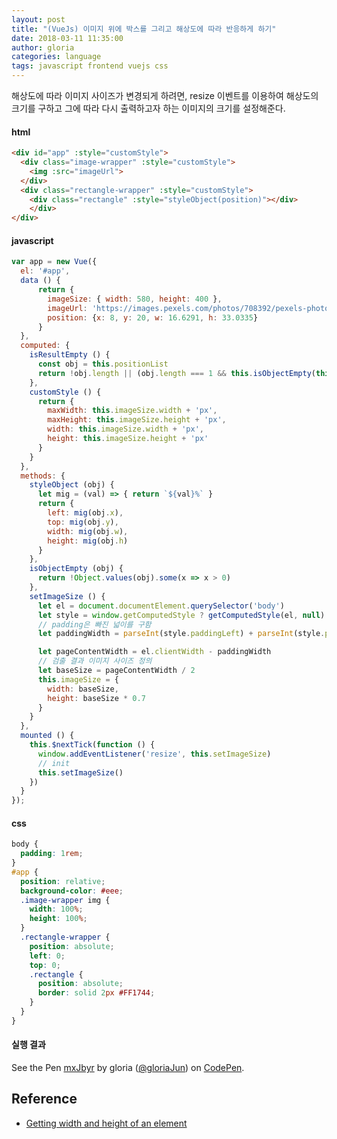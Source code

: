 ```yaml
---
layout: post
title: "(VueJs) 이미지 위에 박스를 그리고 해상도에 따라 반응하게 하기"
date: 2018-03-11 11:35:00
author: gloria
categories: language
tags: javascript frontend vuejs css
---
```


해상도에 따라 이미지 사이즈가 변경되게 하려면, resize 이벤트를 이용하여 해상도의 크기를 구하고 그에 따라 다시 출력하고자 하는 이미지의 크기를 설정해준다.

#### html
```html
<div id="app" :style="customStyle">
  <div class="image-wrapper" :style="customStyle">
    <img :src="imageUrl">
  </div>
  <div class="rectangle-wrapper" :style="customStyle">
    <div class="rectangle" :style="styleObject(position)"></div>
    </div>
</div>
```

#### javascript
```javascript
var app = new Vue({
  el: '#app',
  data () {
      return {
        imageSize: { width: 580, height: 400 },
        imageUrl: 'https://images.pexels.com/photos/708392/pexels-photo-708392.jpeg',
        position: {x: 8, y: 20, w: 16.6291, h: 33.0335}
      }
  },
  computed: {
    isResultEmpty () {
      const obj = this.positionList
      return !obj.length || (obj.length === 1 && this.isObjectEmpty(this.positionList[0]))
    },
    customStyle () {
      return {
        maxWidth: this.imageSize.width + 'px',
        maxHeight: this.imageSize.height + 'px',
        width: this.imageSize.width + 'px',
        height: this.imageSize.height + 'px'
      }
    }
  },
  methods: {
    styleObject (obj) {
      let mig = (val) => { return `${val}%` }
      return {
        left: mig(obj.x),
        top: mig(obj.y),
        width: mig(obj.w),
        height: mig(obj.h)
      }
    },
    isObjectEmpty (obj) {
      return !Object.values(obj).some(x => x > 0)
    },
    setImageSize () {
      let el = document.documentElement.querySelector('body')
      let style = window.getComputedStyle ? getComputedStyle(el, null) : el.currentStyle
      // padding은 빠진 넓이를 구함
      let paddingWidth = parseInt(style.paddingLeft) + parseInt(style.paddingRight)

      let pageContentWidth = el.clientWidth - paddingWidth
      // 검출 결과 이미지 사이즈 정의
      let baseSize = pageContentWidth / 2
      this.imageSize = {
        width: baseSize,
        height: baseSize * 0.7
      }
    }
  },
  mounted () {
    this.$nextTick(function () {
      window.addEventListener('resize', this.setImageSize)
      // init
      this.setImageSize()
    })
  }
});
```

#### css
```scss
body {
  padding: 1rem;
}
#app {
  position: relative;
  background-color: #eee;
  .image-wrapper img {
    width: 100%;
    height: 100%;
  }
  .rectangle-wrapper {
    position: absolute;
    left: 0;
    top: 0;
    .rectangle {
      position: absolute;
      border: solid 2px #FF1744;
    }
  }
}
```

#### 실행 결과
<p data-height="265" data-theme-id="0" data-slug-hash="mxJbyr" data-default-tab="js,result" data-user="gloriaJun" data-embed-version="2" data-pen-title="mxJbyr" class="codepen">See the Pen <a href="https://codepen.io/gloriaJun/pen/mxJbyr/">mxJbyr</a> by gloria (<a href="https://codepen.io/gloriaJun">@gloriaJun</a>) on <a href="https://codepen.io">CodePen</a>.</p>
<script async src="https://static.codepen.io/assets/embed/ei.js"></script>

## Reference
- [Getting width and height of an element]( https://plainjs.com/javascript/styles/getting-width-and-height-of-an-element-23/)
